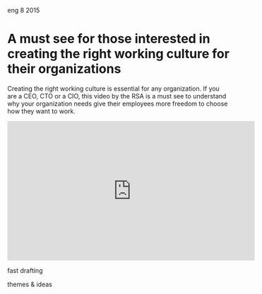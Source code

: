 <permalink>eng</permalink>
<month>8</month>
<year>2015</year>

# A must see for those interested in creating the right working culture for their organizations

Creating the right working culture is essential for any organization. If you are a CEO, CTO or a CIO, this video by the RSA is a must see to understand why your organization needs give their employees more freedom to choose how they want to work.

<div class="text-center"><iframe width="560" height="315" src="https://www.youtube.com/embed/G11t6XAIce0" frameborder="0" allowfullscreen></iframe></div>



<hidden>fast drafting</hidden>

<hidden>themes & ideas</hidden>

